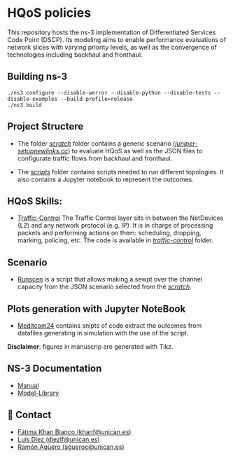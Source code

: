 # HQoS policies 
This repository hosts the ns-3 implementation of Differentiated Services Code Point (DSCP). Its modeling aims to enable performance evaluations of network slices with varying priority levels, as well as the convergence of technologies including backhaul and fronthaul.

## Building ns-3
```
./ns3 configure --disable-werror --disable-python --disable-tests --disable-examples --build-profile=release
./ns3 build
```
## Project Structere
- The folder [_scratch_](./ns-allinone-3.39/ns-3.39/scratch/) folder contains a generic scenario ([_juniper-setupnewlinks.cc_](./ns-allinone-3.39/ns-3.39/scratch/juniper-setupnewlinks.cc)) to evaluate HQoS as well as the JSON files to configurate traffic flows from backhaul and fronthaul.

- The [_scripts_](./ns-allinone-3.39/ns-3.39/scripts/) folder contains scripts needed to run different topologies. It also contains a Jupyter notebook to represent the outcomes.

## HQoS Skills:
- [Traffic-Control](https://www.nsnam.org/docs/models/html/traffic-control.html) The Traffic Control layer sits in between the NetDevices (L2) and any network protocol (e.g. IP). It is in charge of processing packets and performing actions on them: scheduling, dropping, marking, policing, etc. The code is available in [_traffic-control_](./ns-allinone-3.39/ns-3.39/src/traffic-control/) folder.


## Scenario
- [Runscen](./ns-allinone-3.39/ns-3.39/scripts/runscen.py) is a script that allows making a sewpt over the channel capacity from the JSON scenario selected from the 
[_scratch_](./ns-allinone-3.39/ns-3.39/scratch/).

## Plots generation with Jupyter NoteBook
- [Meditcom24](./ns-allinone-3.39/ns-3.39/scripts/MEDITCOM24.ipynb) contains snipts of code extract the outcomes from datafiles generating in simulation with the   use of the script.

__Disclaimer__: figures in manuscrip are generated with Tikz.

## NS-3 Documentation

-  [Manual](https://www.nsnam.org/docs/release/3.39/manual/html/index.html) 
-  [Model-Library](https://www.nsnam.org/docs/release/3.39/models/html/index.html)


## :envelope_with_arrow:  Contact 
* [Fátima Khan Blanco (khanf@unican.es)](mailto:khanf@unican.es)
* [Luis Diez (diezlf@unican.es)](mailto:diezlf@unican.es)
* [Ramón Agüero (agueroc@unican.es)](mailto:agueroc@unican.es)